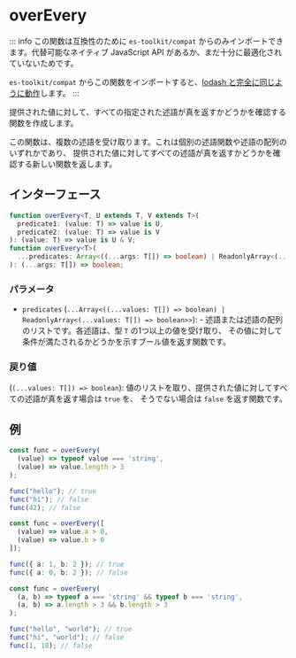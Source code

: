 # overEvery

::: info
この関数は互換性のために `es-toolkit/compat` からのみインポートできます。代替可能なネイティブ JavaScript API があるか、まだ十分に最適化されていないためです。

`es-toolkit/compat` からこの関数をインポートすると、[lodash と完全に同じように動作](../../../compatibility.md)します。
:::

提供された値に対して、すべての指定された述語が真を返すかどうかを確認する関数を作成します。

この関数は、複数の述語を受け取ります。これは個別の述語関数や述語の配列のいずれかであり、
提供された値に対してすべての述語が真を返すかどうかを確認する新しい関数を返します。

## インターフェース

```typescript
function overEvery<T, U extends T, V extends T>(
  predicate1: (value: T) => value is U,
  predicate2: (value: T) => value is V
): (value: T) => value is U & V;
function overEvery<T>(
  ...predicates: Array<((...args: T[]) => boolean) | ReadonlyArray<(...args: T[]) => boolean>>
): (...args: T[]) => boolean;
```

### パラメータ

- `predicates` (`...Array<((...values: T[]) => boolean) | ReadonlyArray<(...values: T[]) => boolean>>`): -
  述語または述語の配列のリストです。各述語は、型 `T` の1つ以上の値を受け取り、
  その値に対して条件が満たされるかどうかを示すブール値を返す関数です。

### 戻り値

(`(...values: T[]) => boolean`): 値のリストを取り、提供された値に対してすべての述語が真を返す場合は `true` を、
そうでない場合は `false` を返す関数です。

## 例

```typescript
const func = overEvery(
  (value) => typeof value === 'string',
  (value) => value.length > 3
);

func("hello"); // true
func("hi"); // false
func(42); // false

const func = overEvery([
  (value) => value.a > 0,
  (value) => value.b > 0
]);

func({ a: 1, b: 2 }); // true
func({ a: 0, b: 2 }); // false

const func = overEvery(
  (a, b) => typeof a === 'string' && typeof b === 'string',
  (a, b) => a.length > 3 && b.length > 3
);

func("hello", "world"); // true
func("hi", "world"); // false
func(1, 10); // false
```
